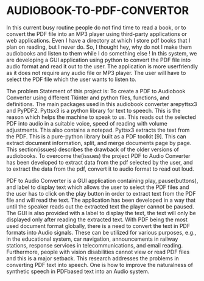 # AUDIOBOOK-TO-PDF-CONVERTOR
In this current busy routine people do not find time to
read a book, or to convert the PDF file into an MP3
player using third-party applications or web
applications. Even I have a directory at which I store
pdf books that I plan on reading, but I never do. So, I
thought hey, why do not I make them audiobooks and
listen to them while I do something else ! In this
system, we are developing a GUI application using
python to convert the PDF file into audio format and
read it out to the user. The application is more userfriendly as it does not require any audio file or MP3
player. The user will have to select the PDF file which
the user wants to listen to.


The problem Statement of this project is:
To create a PDF to Audiobook Converter using
different Tkinter and python files, functions, and
definitions. The main packages used in this audiobook
converter arepyttsx3 and PyPDF2. Pyttsx3 is a python
library for text to speech. This is the reason which
helps the machine to speak to us. This reads out the
selected PDF into audio in a suitable voice, speed of
reading with volume adjustments. This also contains a
notepad. Pyttsx3 extracts the text from the PDF. This
is a pure-python library built as a PDF toolkit [9]. This
can extract document information, split, and merge
documents page by page. This section(issues)
describes the drawback of the older versions of
audiobooks. To overcome the(issues) the project PDF
to Audio Converter has been developed to extract data
from the pdf selected by the user, and to extract the
data from the pdf, convert it to audio format to read
out loud.

PDF to Audio Converter is a GUI application
containing play, pause(buttons), and label to display
text which allows the user to select the PDF files and
the user has to click on the play button in order to
extract text from the PDF file and will read the text.
The application has been developed in a way that until
the speaker reads out the extracted text the player
cannot be paused. The GUI is also provided with a
label to display the text, the text will only be displayed
only after reading the extracted text.
With PDF being the most used document format
globally, there is a need to convert the text in PDF
formats into Audio signals. These can be utilized for
various purposes, e.g., in the educational system, car
navigation, announcements in railway stations,
response services in telecommunications, and email
reading. Furthermore, people with vision
disabilities cannot view or read PDF files and this is a
major setback. This research addresses the problems
in converting PDF text into speech. One is how to
improve the naturalness of synthetic speech in PDFbased text into an Audio system.
